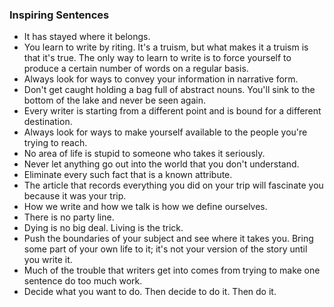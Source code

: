 ### Inspiring Sentences

* It has stayed where it belongs.
* You learn to write by riting. It's a truism, but what makes it a truism is that it's true. The only way to learn to write is to force yourself to produce a certain number of words on a regular basis.
* Always look for ways to convey your information in narrative form.
* Don't get caught holding a bag full of abstract nouns. You'll sink to the bottom of the lake and never be seen again.
* Every writer is starting from a different point and is bound for a different destination.
* Always look for ways to make yourself available to the people you're trying to reach.
* No area of life is stupid to someone who takes it seriously.
* Never let anything go out into the world that you don't understand. 
* Eliminate every such fact that is a known attribute.
* The article that records everything you did on your trip will fascinate you because it was your trip.
* How we write and how we talk is how we define ourselves.
* There is no party line.
* Dying is no big deal. Living is the trick.
* Push the boundaries of your subject and see where it takes you. Bring some part of your own life to it; it's not your version of the story until you write it.
* Much of the trouble that writers get into comes from trying to make one sentence do too much work.
* Decide what you want to do. Then decide to do it. Then do it.
